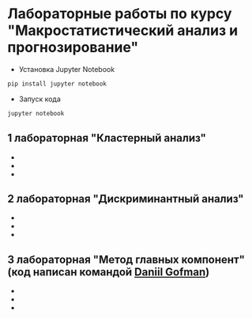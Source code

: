 # Лабораторные работы по курсу "Макростатистический анализ и прогнозирование"

- Установка Jupyter Notebook 

```python 
pip install jupyter notebook
```

- Запуск кода

```python 
jupyter notebook
```

## 1 лабораторная "Кластерный анализ"

-

-

-

## 2 лабораторная "Дискриминантный анализ" 

-

-

-

## 3 лабораторная "Метод главных компонент" (код написан командой [Daniil Gofman](https://github.com/danielgof))

-

-

-
